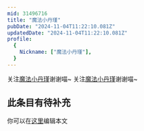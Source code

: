 ```yaml
---
mid: 31496716
title: "魔法小丹瑾"
pubDate: "2024-11-04T11:22:10.081Z"
updatedDate: "2024-11-04T11:22:10.081Z"
profile:
  {
    Nickname: ["魔法小丹瑾"],
  }
---
```


关注[魔法小丹瑾](https://space.bilibili.com/31496716)谢谢喵~ 关注[魔法小丹瑾](https://space.bilibili.com/31496716)谢谢喵~

## 此条目有待补充
你可以在[这里](https://github.com/Yuhanawa/VTuber.ICU/edit/master/src/content/v/魔法小丹瑾/index.md)编辑本文
